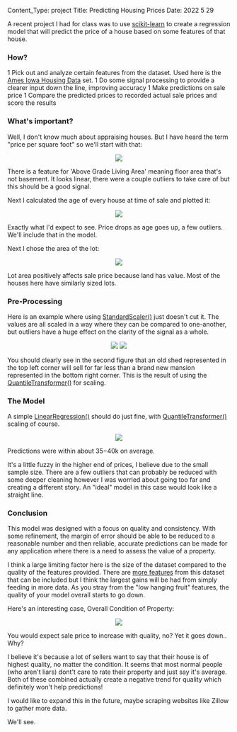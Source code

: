 Content_Type: project
Title: Predicting Housing Prices
Date: 2022 5 29

A recent project I had for class was to use [scikit-learn](https://scikit-learn.org/stable/index.html) to create a regression model that will predict the price of a house based on some features of that house.

### How?

1 Pick out and analyze certain features from the dataset. Used here is the [Ames Iowa Housing Data](https://www.kaggle.com/datasets/marcopale/housing) set.
1 Do some signal processing to provide a clearer input down the line, improving accuracy
1 Make predictions on sale price
1 Compare the predicted prices to recorded actual sale prices and score the results

### What's important?

Well, I don't know much about appraising houses. But I have heard the term "price per
square foot" so we'll start with that:

<p style="text-align: center;"><img src="https://old.doordesk.net/pics/livarea_no_outliers.png" /></p>

There is a feature for 'Above Grade Living Area' meaning floor area that's not basement.
It looks linear, there were a couple outliers to take care of but this should be a good
signal.

Next I calculated the age of every house at time of sale and plotted it:

<p style="text-align: center;"><img src="https://old.doordesk.net/pics/age.png" /></p>

Exactly what I'd expect to see. Price drops as age goes up, a few outliers. We'll
include that in the model.

Next I chose the area of the lot:

<p style="text-align: center;"><img src="https://old.doordesk.net/pics/lot_area.png" /></p>

Lot area positively affects sale price because land has value. Most of the houses here
have similarly sized lots.

### Pre-Processing
<div>
    <p>
        Here is an example where using
        <a
            href="https://scikit-learn.org/stable/modules/generated/sklearn.preprocessing.StandardScaler.html"
            target="new"
        >StandardScaler()</a
        >
        just doesn't cut it. The values are all scaled in a way where they can be compared
        to one-another, but outliers have a huge effect on the clarity of the signal as a
        whole.
    </p>
    <span>
        <center>
            <img src="https://old.doordesk.net/pics/age_liv_area_ss.png" />
            <img src="https://old.doordesk.net/pics/age_liv_qt.png"
        </center>
    </span>
</div>

You should clearly see in the second figure that an old shed represented in the top left
corner will sell for far less than a brand new mansion represented in the bottom right
corner. This is the result of using the [QuantileTransformer()](https://scikit-learn.org/stable/modules/generated/sklearn.preprocessing.QuantileTransformer.html)
for scaling.

### The Model

A simple [LinearRegression()](https://scikit-learn.org/stable/modules/generated/sklearn.linear_model.LinearRegression.html)
should do just fine, with [QuantileTransformer()](https://scikit-learn.org/stable/modules/generated/sklearn.preprocessing.QuantileTransformer.html)
scaling of course.

<center>
    <img src="https://old.doordesk.net/pics/mod_out.png" />
</center>

Predictions were within about $35-$40k on average.

It's a little fuzzy in the higher end of prices, I believe due to the small sample size.
There are a few outliers that can probably be reduced with some deeper cleaning however
I was worried about going too far and creating a different story. An "ideal" model in
this case would look like a straight line.

### Conclusion

This model was designed with a focus on quality and consistency. With some refinement,
the margin of error should be able to be reduced to a reasonable number and then
reliable, accurate predictions can be made for any application where there is a need to
assess the value of a property.

I think a large limiting factor here is the size of the dataset compared to the quality
of the features provided. There are
<a href="http://jse.amstat.org/v19n3/decock/DataDocumentation.txt">more features</a>
from this dataset that can be included but I think the largest gains will be had from
simply feeding in more data. As you stray from the "low hanging fruit" features, the
quality of your model overall starts to go down.

Here's an interesting case, Overall Condition of Property:

<center>
    <img src="https://old.doordesk.net/pics/overall_cond.png" />
</center>

You would expect sale price to increase with quality, no? Yet it goes down.. Why?

I believe it's because a lot of sellers want to say that their house is of highest
quality, no matter the condition. It seems that most normal people (who aren't liars)
dont't care to rate their property and just say it's average. Both of these combined
actually create a negative trend for quality which definitely won't help predictions!

I would like to expand this in the future, maybe scraping websites like Zillow to gather
more data.

We'll see.
